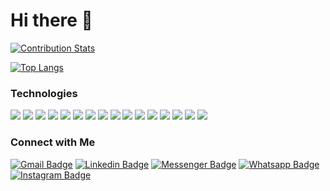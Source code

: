 # Hi there 👋

<!---[github stats](https://github-readme-stats.vercel.app/api?username=sagarhedaoo&show_icons=true&theme=vue-dark)--->
<!---![Sagar's GitHub stats](https://github-readme-stats.vercel.app/api?username=sagarhedaoo&theme=dark&show_icons=true)--->
[![Contribution Stats](https://github-contribution-stats.vercel.app/api/?username=sagarhedaoo)](https://github.com/sagarhedaoo/github-contribution-stats/)

[![Top Langs](https://github-readme-stats.vercel.app/api/top-langs/?username=sagarhedaoo)](https://github.com/anuraghazra/github-readme-stats)

<!---[![Top Langs](https://github-readme-stats.vercel.app/api/top-langs/?username=sagarhedaoo&layout=compact)](https://github.com/anuraghazra/github-readme-stats)--->

### Technologies
<img src="https://img.shields.io/badge/html5%20-%23E34F26.svg?&style=for-the-badge&logo=html5&logoColor=white"/> <img src="https://img.shields.io/badge/css3%20-%231572B6.svg?&style=for-the-badge&logo=css3&logoColor=white"/> <img src="https://img.shields.io/badge/python%20-%2314354C.svg?&style=for-the-badge&logo=python&logoColor=white"/> <img src="https://img.shields.io/badge/c++%20-%2300599C.svg?&style=for-the-badge&logo=c%2B%2B&ogoColor=white"/> <img src="https://img.shields.io/badge/java-%23ED8B00.svg?&style=for-the-badge&logo=java&logoColor=white"/> <img src="https://img.shields.io/badge/swift-%23FA7343.svg?&style=for-the-badge&logo=swift&logoColor=white"/> <img src="https://img.shields.io/badge/django%20-%23092E20.svg?&style=for-the-badge&logo=django&logoColor=white"/> <img src="https://img.shields.io/badge/flask%20-%23000.svg?&style=for-the-badge&logo=flask&logoColor=white"/>
<img src="https://img.shields.io/badge/github%20-%23121011.svg?&style=for-the-badge&logo=github&logoColor=white"/> <img src="https://img.shields.io/badge/heroku%20-%23430098.svg?&style=for-the-badge&logo=heroku&logoColor=white"/> <img src="https://img.shields.io/badge/nginx%20-%23009639.svg?&style=for-the-badge&logo=nginx&logoColor=white"/> <img src="https://img.shields.io/badge/mysql-%2300f.svg?&style=for-the-badge&logo=mysql&logoColor=white"/> 
<img src="https://img.shields.io/badge/-Raspberry%20Pi-C51A4A?style=for-the-badge&logo=Raspberry-Pi"/> <img src="https://img.shields.io/badge/-Arduino-00979D?style=for-the-badge&logo=Arduino&logoColor=white"/>  <img src="https://img.shields.io/badge/iOS-000000?logo=ios&logoColor=white&style=for-the-badge"/> <img src="https://img.shields.io/badge/App%20Store-0D96F6?logo=app-store&logoColor=white&style=for-the-badge">

### Connect with Me
[![Gmail Badge](https://img.shields.io/badge/-sagarhedaoo@gmail.com-c14438?style=flat&logo=Gmail&logoColor=white)](mailto:sagarhedaoo@gmail.com "Connect via Email")
[![Linkedin Badge](https://img.shields.io/badge/-Sagar%20Hedaoo-0072b1?style=flat&logo=Linkedin&logoColor=white)](https://www.linkedin.com/in/sagar-hedaoo-9863a3111// "Connect on LinkedIn")
[![Messenger Badge](https://img.shields.io/badge/-sagarhedaoo-0078FF?style=flat&logo=Messenger&logoColor=white)](https://m.me/sagarhedaoo "Connect on Facebook")
[![Whatsapp Badge](https://img.shields.io/badge/-Whatsapp-4AC959?style=flat&logo=whatsapp&logoColor=white)](https://wa.me/9818649614?text=Hi!)
[![Instagram Badge](https://img.shields.io/badge/-sagar__hedaoo-C13584?style=flat&logo=Instagram&logoColor=white)](https://www.instagram.com/sagar__hedaoo/)
